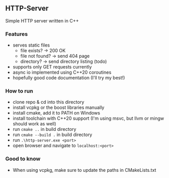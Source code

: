 ## HTTP-Server
Simple HTTP server written in C++
### Features
- serves static files
  - file exists? -> 200 OK
  - file not found? -> send 404 page
  - directory? -> send directory listing (todo)
- supports only GET requests currently
- async io implemented using C++20 coroutines
- hopefully good code documentation (I'll try my best!)

### How to run
- clone repo & cd into this directory
- install vcpkg or the boost libraries manually
- install cmake, add it to PATH on Windows
- install toolchain with C++20 support (I'm using msvc, but llvm or mingw should work as well)
- run ``cmake ..`` in build directory
- run ``cmake --build .`` in build directory
- run ``.\http-server.exe <port>``
- open browser and navigate to ``localhost:<port>``

### Good to know
- When using vcpkg, make sure to update the paths in CMakeLists.txt